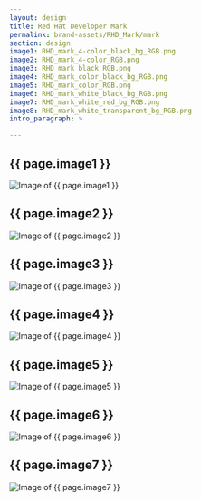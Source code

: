 ```yaml
---
layout: design
title: Red Hat Developer Mark
permalink: brand-assets/RHD_Mark/mark
section: design
image1: RHD_mark_4-color_black_bg_RGB.png
image2: RHD_mark_4-color_RGB.png
image3: RHD_mark_black_RGB.png
image4: RHD_mark_color_black_bg_RGB.png
image5: RHD_mark_color_RGB.png
image6: RHD_mark_white_black_bg_RGB.png
image7: RHD_mark_white_red_bg_RGB.png
image8: RHD_mark_white_transparent_bg_RGB.png
intro_paragraph: >

---
```


## {{ page.image1 }}
  <img src="{{ page.image1 }}" alt="Image of {{ page.image1 }}">

## {{ page.image2 }}
  <img src="{{ page.image2 }}" alt="Image of {{ page.image2 }}">

## {{ page.image3 }}
  <img src="{{ page.image3 }}" alt="Image of {{ page.image3 }}">

## {{ page.image4 }}
  <img src="{{ page.image4 }}" alt="Image of {{ page.image4 }}">

## {{ page.image5 }}
  <img src="{{ page.image5 }}" alt="Image of {{ page.image5 }}">

## {{ page.image6 }}
  <img src="{{ page.image6 }}" alt="Image of {{ page.image6 }}">

## {{ page.image7 }}
  <img src="{{ page.image7 }}" alt="Image of {{ page.image7 }}">
